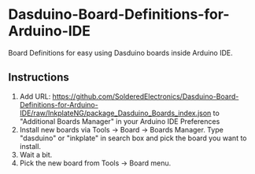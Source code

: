 # Dasduino-Board-Definitions-for-Arduino-IDE
Board Definitions for easy using Dasduino boards inside Arduino IDE.

## Instructions
1. Add URL: https://github.com/SolderedElectronics/Dasduino-Board-Definitions-for-Arduino-IDE/raw/InkplateNG/package_Dasduino_Boards_index.json to "Additional Boards Manager" in your Arduino IDE Preferences
2. Install new boards via Tools -> Board -> Boards Manager. Type "dasduino" or "inkplate" in search box and pick the board you want to install. 
3. Wait a bit.
4. Pick the new board from Tools -> Board menu. 
